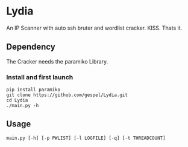 # Lydia
An IP Scanner with auto ssh bruter and wordlist cracker. KISS. Thats it.
## Dependency
The Cracker needs the paramiko Library. 
### Install and first launch
```console
pip install paramiko
git clone https://github.com/gespel/Lydia.git
cd Lydia
./main.py -h
```
## Usage
```console
main.py [-h] [-p PWLIST] [-l LOGFILE] [-q] [-t THREADCOUNT]
```
